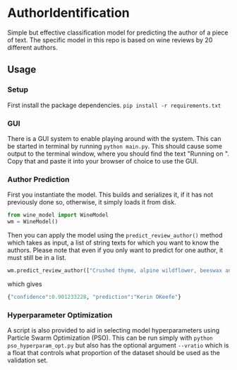 # AuthorIdentification

Simple but effective classification model for predicting the author of a piece of text.
The specific model in this repo is based on wine reviews by 20 different authors.

## Usage
### Setup
First install the package dependencies.
`pip install -r requirements.txt`

### GUI
There is a GUI system to enable playing around with the system. This can be started in terminal by running `python main.py`.
This should cause some output to the terminal window, where you should find the text "Running on <URL>". Copy that <URL> and paste it into your browser of choice to use the GUI.

### Author Prediction

First you instantiate the model. This builds and serializes it, if it has not previously done so, otherwise, it simply loads it from disk.

```python
from wine_model import WineModel
wm = WineModel()
```

Then you can apply the model using the `predict_review_author()` method which takes as input, a list of string texts for which you want to know the authors. Please note that even if you only want to predict for one author, it must still be in a list.
```python
wm.predict_review_author(["Crushed thyme, alpine wildflower, beeswax and orchard-fruit aromas are front and center on this beautiful white. Proving just how well Pinot Bianco can do in Alto Adige, the creamy palate is loaded with finesse, delivering ripe yellow pear, creamy apple and citrus alongside tangy acidity. White-almond and stony mineral notes back up the finish..."])
```
which gives 
```python
{"confidence":0.901233228, "prediction":"Kerin OKeefe"}
```

### Hyperparameter Optimization
A script is also provided to aid in selecting model hyperparameters using Particle Swarm Optimization (PSO). This can be run simply with `python pso_hyperparam_opt.py` but also has the optional argument `--vratio` which is a float that controls what proportion of the dataset should be used as the validation set.
